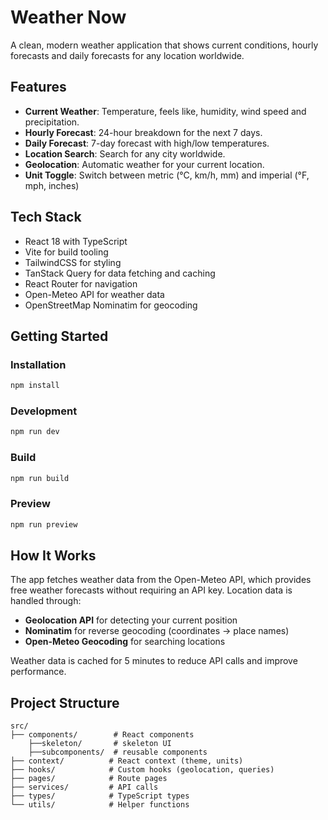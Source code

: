 # Weather Now

A clean, modern weather application that shows current conditions, hourly forecasts and daily forecasts for any location worldwide.

## Features

- **Current Weather**: Temperature, feels like, humidity, wind speed and precipitation.
- **Hourly Forecast**: 24-hour breakdown for the next 7 days.
- **Daily Forecast**: 7-day forecast with high/low temperatures.
- **Location Search**: Search for any city worldwide.
- **Geolocation**: Automatic weather for your current location.
- **Unit Toggle**: Switch between metric (°C, km/h, mm) and imperial (°F, mph, inches)

## Tech Stack

- React 18 with TypeScript
- Vite for build tooling
- TailwindCSS for styling
- TanStack Query for data fetching and caching
- React Router for navigation
- Open-Meteo API for weather data
- OpenStreetMap Nominatim for geocoding

## Getting Started

### Installation

```bash
npm install
```

### Development

```bash
npm run dev
```

### Build

```bash
npm run build
```

### Preview

```bash
npm run preview
```

## How It Works

The app fetches weather data from the Open-Meteo API, which provides free weather forecasts without requiring an API key. Location data is handled through:

- **Geolocation API** for detecting your current position
- **Nominatim** for reverse geocoding (coordinates → place names)
- **Open-Meteo Geocoding** for searching locations

Weather data is cached for 5 minutes to reduce API calls and improve performance.

## Project Structure

```
src/
├── components/        # React components
    ├──skeleton/       # skeleton UI
    ├──subcomponents/  # reusable components
├── context/          # React context (theme, units)
├── hooks/            # Custom hooks (geolocation, queries)
├── pages/            # Route pages
├── services/         # API calls
├── types/            # TypeScript types
└── utils/            # Helper functions
```
